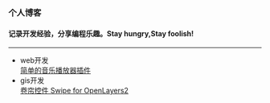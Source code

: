 ### 个人博客
#### 记录开发经验，分享编程乐趣。Stay hungry,Stay foolish!
_ _ _
* web开发    
[简单的音乐播放器插件](https://github.com/laokey/musicPlayer)
* gis开发    
[卷帘控件 Swipe for OpenLayers2](https://github.com/laokey/ol2_swipe)
